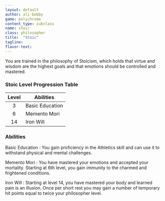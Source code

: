 ```yaml
---
layout: default
author: ali-bobby
game: polychrome
content_type: subclass
name: stoic
class: philosopher
title:  "Stoic"
tagline:
flavor-text:
---
```


You are trained in the philosophy of Stoicism, which holds that virtue and wisdom are the highest goals and that emotions should be controlled and mastered.

### Stoic Level Progression Table

|Level  |	Abilities             |
|:-----:|-----------------------|
|3      |	Basic Education       |
|6      |	Memento Mori          |
|14     |	Iron Will             |

### Abilities
Basic Education
: You gain proficiency in the Athletics skill and can use it to withstand physical and mental challenges.

Memento Mori
: You have mastered your emotions and accepted your mortality. Starting at 6th level, you gain immunity to the charmed and frightened conditions.

Iron Will
: Starting at level 14, you have mastered your body and learned pain is an illusion. Once per short rest you may gain a number of temporary hit points equal to twice your philosopher level.

